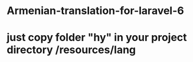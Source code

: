 # Armenian-translation-for-laravel-6

# just copy folder "hy" in your project directory /resources/lang
